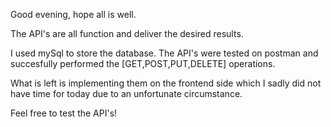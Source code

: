 Good evening, hope all is well.

The API's are all function and deliver the desired results.

I used mySql to store the database. The API's were tested on postman and succesfully performed the [GET,POST,PUT,DELETE] operations.

What is left is implementing them on the frontend side which I sadly did not have time for today due to an unfortunate circumstance.

Feel free to test the API's!
